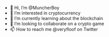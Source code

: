 - 👋 Hi, I’m @MuncherBoy
- 👀 I’m interested in cryptocurrency
- 🌱 I’m currently learning about the blockchain
- 💞️ I’m looking to collaborate on a crypto game
- 📫 How to reach me @veryfloof on Twitter 

<!---
MuncherBoy/MuncherBoy is a ✨ special ✨ repository because its `README.md` (this file) appears on your GitHub profile.
You can click the Preview link to take a look at your changes.
--->
